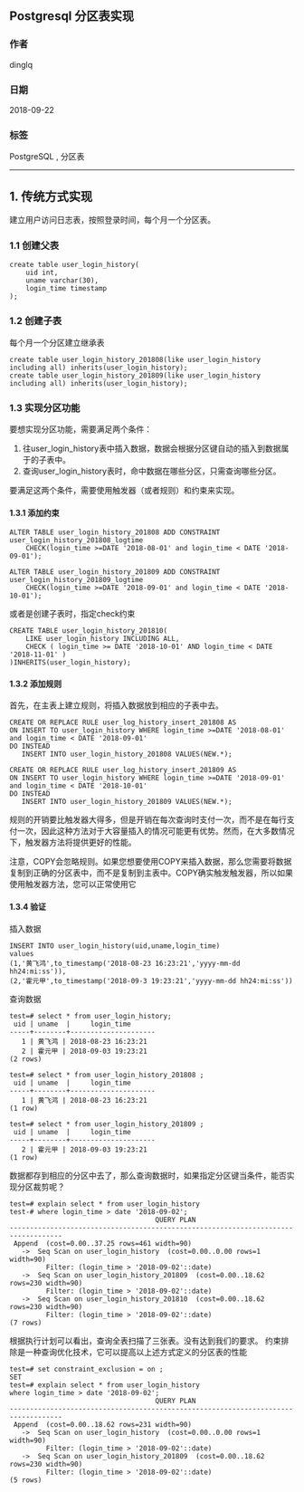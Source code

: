 ## Postgresql 分区表实现
                                                                   
### 作者                                                                   
dinglq                                                                   
                                                                   
### 日期                                                                   
2018-09-22                                                                 
                                                                   
### 标签                                                                   
PostgreSQL , 分区表     
                                                                   
----                                                                   
                                                                   
## 1. 传统方式实现
建立用户访问日志表，按照登录时间，每个月一个分区表。
### 1.1 创建父表
```
create table user_login_history(
	uid int,
	uname varchar(30),
	login_time timestamp
);
```
### 1.2 创建子表
每个月一个分区建立继承表
```
create table user_login_history_201808(like user_login_history including all) inherits(user_login_history);
create table user_login_history_201809(like user_login_history including all) inherits(user_login_history);
```
### 1.3 实现分区功能
要想实现分区功能，需要满足两个条件：
1. 往user_login_history表中插入数据，数据会根据分区键自动的插入到数据属于的子表中。
2. 查询user_login_history表时，命中数据在哪些分区，只需查询哪些分区。

要满足这两个条件，需要使用触发器（或者规则）和约束来实现。
#### 1.3.1 添加约束
```
ALTER TABLE user_login_history_201808 ADD CONSTRAINT user_login_history_201808_logtime
	CHECK(login_time >=DATE '2018-08-01' and login_time < DATE '2018-09-01');
	
ALTER TABLE user_login_history_201809 ADD CONSTRAINT user_login_history_201809_logtime
	CHECK(login_time >=DATE '2018-09-01' and login_time < DATE '2018-10-01');	
```
或者是创建子表时，指定check约束
```
CREATE TABLE user_login_history_201810(
	LIKE user_login_history INCLUDING ALL,
	CHECK ( login_time >= DATE '2018-10-01' AND login_time < DATE '2018-11-01' )
)INHERITS(user_login_history);
```

#### 1.3.2 添加规则
首先，在主表上建立规则，将插入数据放到相应的子表中去。
```
CREATE OR REPLACE RULE user_log_history_insert_201808 AS 
ON INSERT TO user_login_history WHERE login_time >=DATE '2018-08-01' and login_time < DATE '2018-09-01'
DO INSTEAD 
   INSERT INTO user_login_history_201808 VALUES(NEW.*);

CREATE OR REPLACE RULE user_log_history_insert_201809 AS
ON INSERT TO user_login_history WHERE login_time >=DATE '2018-09-01' and login_time < DATE '2018-10-01'
DO INSTEAD 
   INSERT INTO user_login_history_201809 VALUES(NEW.*);
```

规则的开销要比触发器大得多，但是开销在每次查询时支付一次，而不是在每行支付一次，因此这种方法对于大容量插入的情况可能更有优势。然而，在大多数情况下，触发器方法将提供更好的性能。

注意，COPY会忽略规则。如果您想要使用COPY来插入数据，那么您需要将数据复制到正确的分区表中，而不是复制到主表中。COPY确实触发触发器，所以如果使用触发器方法，您可以正常使用它

#### 1.3.4 验证
插入数据
```
INSERT INTO user_login_history(uid,uname,login_time)
values
(1,'黄飞鸿',to_timestamp('2018-08-23 16:23:21','yyyy-mm-dd hh24:mi:ss')),
(2,'霍元甲',to_timestamp('2018-09-3 19:23:21','yyyy-mm-dd hh24:mi:ss'))
```
查询数据
```
test=# select * from user_login_history;
 uid | uname  |     login_time      
-----+--------+---------------------
   1 | 黄飞鸿 | 2018-08-23 16:23:21
   2 | 霍元甲 | 2018-09-03 19:23:21
(2 rows)

test=# select * from user_login_history_201808 ;
 uid | uname  |     login_time      
-----+--------+---------------------
   1 | 黄飞鸿 | 2018-08-23 16:23:21
(1 row)

test=# select * from user_login_history_201809 ;
 uid | uname  |     login_time      
-----+--------+---------------------
   2 | 霍元甲 | 2018-09-03 19:23:21
(1 row)
```

数据都存到相应的分区中去了，那么查询数据时，如果指定分区键当条件，能否实现分区裁剪呢？
```
test=# explain select * from user_login_history 
test-# where login_time > date '2018-09-02';
                                    QUERY PLAN                                     
-----------------------------------------------------------------------------------
 Append  (cost=0.00..37.25 rows=461 width=90)
   ->  Seq Scan on user_login_history  (cost=0.00..0.00 rows=1 width=90)
         Filter: (login_time > '2018-09-02'::date)
   ->  Seq Scan on user_login_history_201809  (cost=0.00..18.62 rows=230 width=90)
         Filter: (login_time > '2018-09-02'::date)
   ->  Seq Scan on user_login_history_201810  (cost=0.00..18.62 rows=230 width=90)
         Filter: (login_time > '2018-09-02'::date)
(7 rows)
```
根据执行计划可以看出，查询全表扫描了三张表。没有达到我们的要求。
约束排除是一种查询优化技术，它可以提高以上述方式定义的分区表的性能

```
test=# set constraint_exclusion = on ;
SET
test=# explain select * from user_login_history 
where login_time > date '2018-09-02';
                                    QUERY PLAN                                     
-----------------------------------------------------------------------------------
 Append  (cost=0.00..18.62 rows=231 width=90)
   ->  Seq Scan on user_login_history  (cost=0.00..0.00 rows=1 width=90)
         Filter: (login_time > '2018-09-02'::date)
   ->  Seq Scan on user_login_history_201809  (cost=0.00..18.62 rows=230 width=90)
         Filter: (login_time > '2018-09-02'::date)
(5 rows)
```
















